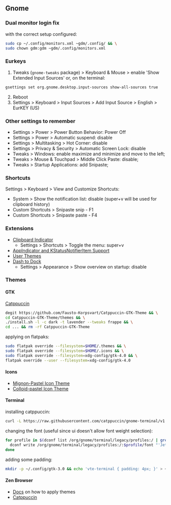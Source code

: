 ## Gnome

### Dual monitor login fix

with the correct setup configured:

```sh
sudo cp ~/.config/monitors.xml ~gdm/.config/ && \
sudo chown gdm:gdm ~gdm/.config/monitors.xml
```

### Eurkeys

1. Tweaks (`gnome-tweaks` package) > Keyboard & Mouse > enable 'Show Extended Input Sources' or, on the terminal:

```sh
gsettings set org.gnome.desktop.input-sources show-all-sources true
```

2. Reboot
3. Settings > Keyboard > Input Sources > Add Input Source > English > EurKEY (US)

### Other settings to remember

- Settings > Power > Power Button Behavior: Power Off
- Settings > Power > Automatic suspend: disable
- Settings > Multitasking > Hot Corner: disable
- Settings > Privacy & Security > Automatic Screen Lock: disable
- Tweaks > Windows: enable maximize and minimize and move to the left;
- Tweaks > Mouse & Touchpad > Middle Click Paste: disable;
- Tweaks > Startup Applications: add Snipaste;

### Shortcuts

Settings > Keyboard > View and Customize Shortcuts:

- System > Show the notification list: disable (super+v will be used for clipboard history)
- Custom Shortcuts > Snipaste snip - F1
- Custom Shortcuts > Snipaste paste - F4

### Extensions

- [Clipboard Indicator](https://extensions.gnome.org/extension/779/clipboard-indicator/)
  - Settings > Shortcuts > Toggle the menu: super+v
- [AppIndicator and KStatusNotifierItem Support](https://extensions.gnome.org/extension/615/appindicator-support/)
- [User Themes](https://extensions.gnome.org/extension/19/user-themes/)
- [Dash to Dock](https://extensions.gnome.org/extension/307/dash-to-dock/)
  - Settings > Appearance > Show overview on startup: disable

### Themes

#### GTK

[Catppuccin](https://github.com/Fausto-Korpsvart/Catppuccin-GTK-Theme)

```sh
degit https://github.com/Fausto-Korpsvart/Catppuccin-GTK-Theme && \
cd Catppuccin-GTK-Theme/themes && \
./install.sh -l -c dark -t lavender --tweaks frappe && \
cd ... && rm -rf Catppuccin-GTK-Theme
```

applying on flatpaks:

```sh
sudo flatpak override --filesystem=$HOME/.themes && \
sudo flatpak override --filesystem=$HOME/.icons && \
sudo flatpak override --filesystem=xdg-config/gtk-4.0 && \
flatpak override --user --filesystem=xdg-config/gtk-4.0
```

#### Icons

- [Mignon-Pastel Icon Theme](https://github.com/IgorFerreiraMoraes/Mignon-icon-theme)
- [Colloid-pastel Icon Theme](https://github.com/SueDonham/Colloid-pastel-icons)

#### Terminal

installing catppuccin:

```sh
curl -L https://raw.githubusercontent.com/catppuccin/gnome-terminal/v1.0.0/install.py | python3 -
```

changing the font (useful since ui doesn't allow font weight selection):

```sh
for profile in $(dconf list /org/gnome/terminal/legacy/profiles:/ | grep -E '^:.*/$' | tr -d ':/'); do
  dconf write /org/gnome/terminal/legacy/profiles:/:$profile/font "'JetBrainsMono Nerd Font ExtraLight 13'"
done
```

adding some padding:

```sh
mkdir -p ~/.config/gtk-3.0 && echo 'vte-terminal { padding: 4px; }' > ~/.config/gtk-3.0/gtk.css
```

#### Zen Browser

- [Docs](https://docs.zen-browser.app/guides/live-editing) on how to apply themes
- [Catppuccin](https://github.com/catppuccin/zen-browser)
